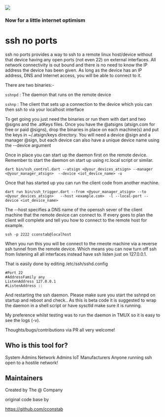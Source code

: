 <img src="https://atsign.dev/assets/img/@dev.png?sanitize=true">

### Now for a little internet optimism

# ssh no ports

ssh no ports provides a way to ssh to a remote linux host/device without that device having any open ports (not even 22)
on external interfaces. All network connectivity is out bound and there is no need to know the IP address the device 
has been given. As long as the device has an IP address, DNS and Internet access, you will be able to connect to it.

There are two binaries:-

`sshnpd` : The daemon that runs on the remote device

`sshnp`  : The client that sets up a connection to the device which yoiu can then ssh to via your localhost interface

To get going you just need the binaries or run them with dart and two @signs and the .atKeys files. Once you have the 
@atsigns (atsign.com for free or paid @signs), drop the binaries in place on each machine(s) and put the keys in 
~/.atsign/keys directory. You will need a device @sign and a manager @sign, but each device can also have a unique device
name using the --device argument

Once in place you can start up the daemon first on the remote device. Remember to start the daemon on start up using 
rc.local script or similar.

`dart bin/ssh_control.dart --atsign <@your_devices_atsign> --manager <@your_manager_atsign>  --device <iot_device_name> -u`

Once that has started up you can run the client code from another machine.

`dart run bin/ssh_trigger.dart --from <@your_manager_atsign> --to <@your_devices_atsign>   --host <example.com>  -l --local-port --device <iot_device_name>`

The --host specifies a DNS name of the openssh sever of the client machine that the remote device can connect to. If every goes to plan the client will complete and tell you how to connect to the remote host for example.

`ssh -p 2222 cconstab@localhost`

When you run this you will be connect to the rmeote machine via a reverse ssh tunnel from the remote device. Which means
you can now turn off ssh from listening all all interfaces instead have ssh listen just on 127.0.0.1.

That is easily done by editing /etc/ssh/sshd.config 

```
#Port 22
#AddressFamily any
ListenAddress 127.0.0.1
#ListenAddress ::
```

And restarting the ssh daemon. Please make sure you start the sshnpd on startup and reboot and check.. As this is beta code 
it is suggested to wrap the daemon in a shell script or have sysctld make sure it is running. 

My preference whilst testing was to run the daemon in TMUX so it is easy to see the logs (-v).


Thoughts/bugs/contributions via PR all very welcome!



## Who is this tool for?

System Admins
Network Admins
IoT Manufacturers
Anyone running ssh open to a hostile network!





## Maintainers

Created by The @ Company 

original code base by 

https://github.com/cconstab

